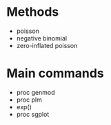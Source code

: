 # Methods
* poisson
* negative binomial
* zero-inflated poisson

# Main commands
* proc genmod
* proc plm
* exp()
* proc sgplot

